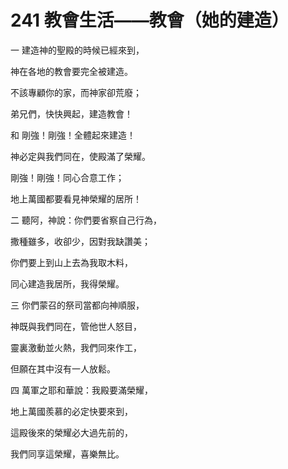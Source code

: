 # 241 教會生活——教會（她的建造）

一 建造神的聖殿的時候已經來到，

神在各地的教會要完全被建造。

不該專顧你的家，而神家卻荒廢；

弟兄們，快快興起，建造教會！

和 剛強！剛強！全體起來建造！

神必定與我們同在，使殿滿了榮耀。

剛強！剛強！同心合意工作；

地上萬國都要看見神榮耀的居所！

二 聽阿，神說：你們要省察自己行為，

撒種雖多，收卻少，因對我缺讚美；

你們要上到山上去為我取木料，

同心建造我居所，我得榮耀。

三 你們蒙召的祭司當都向神順服，

神既與我們同在，管他世人怒目，

靈裏激動並火熱，我們同來作工，

但願在其中沒有一人放鬆。

四 萬軍之耶和華說：我殿要滿榮耀，

地上萬國羨慕的必定快要來到，

這殿後來的榮耀必大過先前的，

我們同享這榮耀，喜樂無比。

